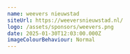 ```yaml
---
name: weevers nieuwstad
siteUrl: https://weeversnieuwstad.nl/
logo: /assets/sponsors/weevers.png
date: 2025-01-30T12:03:00.000Z
imageColourBehaviour: Normal
---
```


